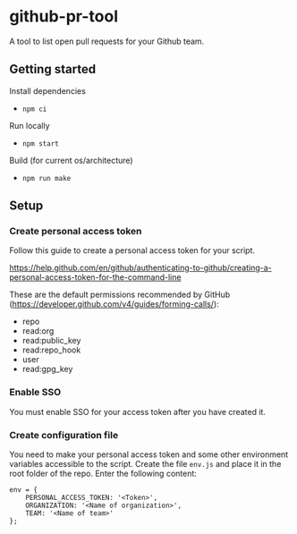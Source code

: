 # github-pr-tool

A tool to list open pull requests for your Github team.

## Getting started
Install dependencies
 - `npm ci`

Run locally
 - `npm start`

Build (for current os/architecture)
 - `npm run make`

## Setup
### Create personal access token
Follow this guide to create a personal access token for your script. 

https://help.github.com/en/github/authenticating-to-github/creating-a-personal-access-token-for-the-command-line

These are the default permissions recommended by GitHub (https://developer.github.com/v4/guides/forming-calls/):

* repo
* read:org
* read:public_key
* read:repo_hook
* user
* read:gpg_key

### Enable SSO
You must enable SSO for your access token after you have created it.


### Create configuration file
You need to make your personal access token and some other environment variables accessible to the script.
Create the file `env.js` and place it in the root folder of the repo. Enter the following content:

    env = {
        PERSONAL_ACCESS_TOKEN: '<Token>',
        ORGANIZATION: '<Name of organization>',
        TEAM: '<Name of team>'
    };
